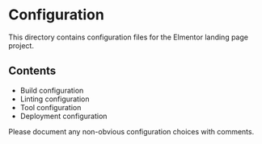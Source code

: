 # Configuration

This directory contains configuration files for the Elmentor landing page project.

## Contents

- Build configuration
- Linting configuration
- Tool configuration
- Deployment configuration

Please document any non-obvious configuration choices with comments.
